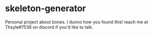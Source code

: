 # skeleton-generator
Personal project about bones. I dunno how you found this! reach me at Thsyle#7538 on discord if you'd like to talk.
